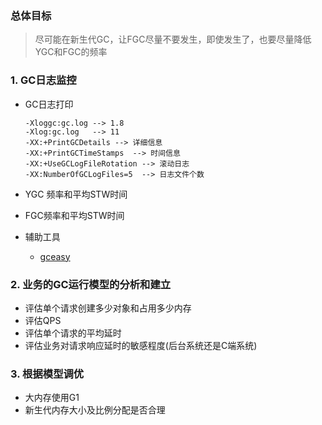 ### 总体目标

> 尽可能在新生代GC，让FGC尽量不要发生，即使发生了，也要尽量降低YGC和FGC的频率

### 1. GC日志监控

- GC日志打印

  ```
  -Xloggc:gc.log --> 1.8
  -Xlog:gc.log   --> 11
  -XX:+PrintGCDetails --> 详细信息
  -XX:+PrintGCTimeStamps  --> 时间信息
  -XX:+UseGCLogFileRotation --> 滚动日志
  -XX:NumberOfGCLogFiles=5  --> 日志文件个数
  ```

- YGC 频率和平均STW时间

- FGC频率和平均STW时间

- 辅助工具

  - [gceasy](https://gceasy.io/)

### 2. 业务的GC运行模型的分析和建立

- 评估单个请求创建多少对象和占用多少内存
- 评估QPS
- 评估单个请求的平均延时
- 评估业务对请求响应延时的敏感程度(后台系统还是C端系统)

### 3. 根据模型调优

- 大内存使用G1
- 新生代内存大小及比例分配是否合理

